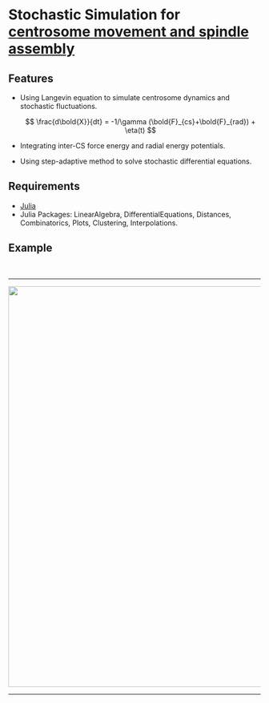 # Stochastic Simulation for [centrosome movement and spindle assembly](https://www.molbiolcell.org/doi/full/10.1091/mbc.E22-10-0485)
## Features
- Using Langevin equation to simulate centrosome dynamics and stochastic fluctuations.


    $$ \frac{d\bold{X}}{dt} = -1/\gamma (\bold{F}_{cs}+\bold{F}_{rad}) + \eta(t) $$


- Integrating inter-CS force energy and radial energy potentials.
- Using step-adaptive method to solve stochastic differential equations. 
  
## Requirements
- [Julia](https://julialang.org/)
- Julia Packages:
  LinearAlgebra, DifferentialEquations, Distances, Combinatorics, Plots, Clustering, Interpolations.

## Example


<p align="center">
    <br>
    <hr />
    <img src="https://github.com/lxc-dolphin/CentrosomeClustering/blob/main/sup/CS_clustering1.gif" width="800">
    <hr />  
    <br>
<p>

